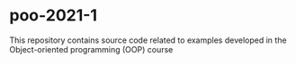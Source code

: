 # poo-2021-1
This repository contains source code related to examples developed in the Object-oriented programming (OOP) course
